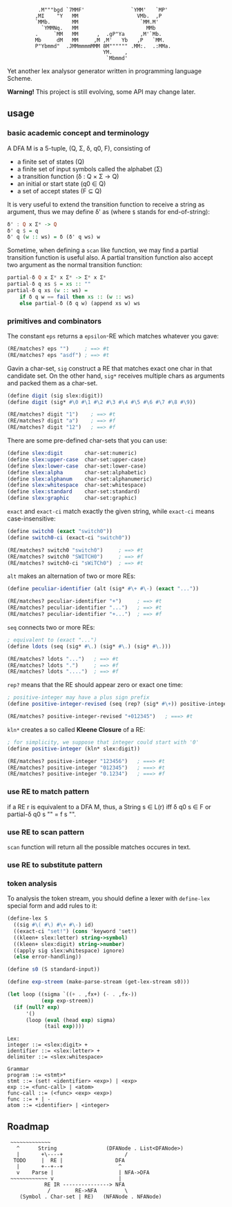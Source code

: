 ```text
          .M"""bgd `7MMF'               `YMM'   `MP' 
         ,MI    "Y   MM                   VMb.  ,P   
         `MMb.       MM                    `MM.M'    
           `YMMNq.   MM                      MMb     
         .     `MM   MM      ,  .gP"Ya     ,M'`Mb.   
         Mb     dM   MM     ,M ,M'   Yb   ,P   `MM.  
         P"Ybmmd"  .JMMmmmmMMM 8M"""""" .MM:.  .:MMa.
                               YM.    ,
                                `Mbmmd'
``` 

Yet another lex analysor generator written in programming language Scheme.

**Warning!** This project is still evolving, some API may change later. 

## usage

### basic academic concept and terminology

A DFA M is a 5-tuple, (Q, Σ, δ, q0, F), consisting of

  + a finite set of states (Q)
  + a finite set of input symbols called the alphabet (Σ)
  + a transition function (δ : Q × Σ → Q)
  + an initial or start state (q0 ∈ Q)
  + a set of accept states (F ⊆ Q)

It is very useful to extend the transition function to receive a string as argument, thus we may define δ' as (where `$` stands for end-of-string):

```haskell
δ' : Q x Σ* -> Q
δ' q $ = q
δ' q (w :: ws) = δ (δ' q ws) w
```

Sometime, when defining a `scan` like function, we may find a partial transition function is useful also. A partial transition function also accept two argument as the normal transition function:

```haskell
partial-δ Q x Σ* x Σ* -> Σ* x Σ*
partial-δ q xs $ = xs :: ""
partial-δ q xs (w :: ws) =
    if δ q w == fail then xs :: (w :: ws)
    else partial-δ (δ q w) (append xs w) ws
```

### primitives and combinators

The constant `eps` returns a `epsilon`-RE which matches whatever you gave:

```scheme
(RE/matches? eps "")     ; ==> #t
(RE/matches? eps "asdf") ; ==> #t
```

Gavin a char-set, `sig` construct a RE that matches exact one char in that candidate set. On the other hand, `sig*` receives multiple chars as arguments and packed them as a char-set.

```scheme
(define digit (sig slex:digit))
(define digit (sig* #\0 #\1 #\2 #\3 #\4 #\5 #\6 #\7 #\8 #\9))

(RE/matches? digit "1")    ; ==> #t
(RE/matches? digit "a")    ; ==> #f
(RE/matches? digit "12")   ; ==> #f
```

There are some pre-defined char-sets that you can use:

```scheme
(define slex:digit       char-set:numeric)
(define slex:upper-case  char-set:upper-case)
(define slex:lower-case  char-set:lower-case)
(define slex:alpha       char-set:alphabetic)
(define slex:alphanum    char-set:alphanumeric)
(define slex:whitespace  char-set:whitespace)
(define slex:standard    char-set:standard)
(define slex:graphic     char-set:graphic)
```

`exact` and `exact-ci` match exactly the given string, while `exact-ci` means case-insensitive:

```scheme
(define switch0 (exact "switch0"))
(define switch0-ci (exact-ci "switch0"))

(RE/matches? switch0 "switch0")     ; ==> #t
(RE/matches? switch0 "SWITCH0")     ; ==> #f
(RE/matches? switch0-ci "sWiTCh0")  ; ==> #t
```

`alt` makes an alternation of two or more REs:

```scheme
(define peculiar-identifier (alt (sig* #\+ #\-) (exact "..."))

(RE/matches? peculiar-identifier "+")     ; ==> #t
(RE/matches? peculiar-identifier "...")   ; ==> #t
(RE/matches? peculiar-identifier "+...")  ; ==> #f 
```

`seq` connects two or more REs:

```scheme
; equivalent to (exact "...")
(define ldots (seq (sig* #\.) (sig* #\.) (sig* #\.))) 

(RE/matches? ldots "...")   ; ==> #t
(RE/matches? ldots ".")     ; ==> #f
(RE/matches? ldots "....")  ; ==> #f
```

`rep?` means that the RE should appear zero or exact one time:

```scheme
; positive-integer may have a plus sign prefix
(define positive-integer-revised (seq (rep? (sig* #\+)) positive-integer))

(RE/matches? positive-integer-revised "+012345")   ; ===> #t
```

`kln*` creates a so called **Kleene Closure** of a RE:

```scheme
; for simplicity, we suppose that integer could start with '0'
(define positive-integer (kln* slex:digit))

(RE/matches? positive-integer "123456")   ; ===> #t
(RE/matches? positive-integer "012345")   ; ===> #t
(RE/matches? positive-integer "0.1234")   ; ===> #f
``` 

### use RE to match pattern

if a RE r is equivalent to a DFA M, thus, a String s ∈ L(r) iff δ q0 s ∈ F or partial-δ q0 s "" = f s "".  

### use RE to scan pattern

`scan` function will return all the possible matches occures in text. 

### use RE to substitute pattern

### token analysis

To analysis the token stream, you should define a lexer with `define-lex` special form and add rules to it:

```scheme
(define-lex S
  ((sig #\( #\) #\+ #\-) id)
  ((exact-ci "set!") (cons 'keyword 'set!)
  ((kleen+ slex:letter) string->symbol)
  ((kleen+ slex:digit) string->number)
  ((apply sig slex:whitespace) ignore)
  (else error-handling))
```


```scheme
(define s0 (S standard-input))

(define exp-streem (make-parse-stream (get-lex-stream s0)))

(let loop ((sigma `((+ . ,fx+) (- . ,fx-))
           (exp exp-streem))
  (if (null? exp)
      '()
      (loop (eval (head exp) sigma)
            (tail exp))))
```

```text
Lex:
integer ::= <slex:digit> +
identifier ::= <slex:letter> +
delimiter ::= <slex:whitespace>

Grammar
program ::= <stmt>*
stmt ::= (set! <identifier> <exp>) | <exp>
exp ::= <func-call> | <atom>
func-call ::= (<func> <exp> <exp>)
func ::= + | -
atom ::= <identifier> | <integer>
```

## Roadmap

```text
 ~~~~~~~~~~~~~
   ^      String                (DFANode . List<DFANode>)
   |       +\----+                    /
  TODO     |  RE |                 DFA
   |       +--+--+                  ^
   v    Parse |                     | NFA->DFA
 ~~~~~~~~~~~~ v                     | 
            RE IR ---------------> NFA
             /        RE->NFA         \
    (Symbol . Char-set | RE)   (NFANode . NFANode)        

```
